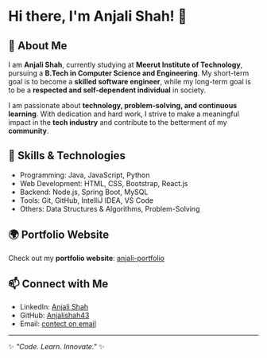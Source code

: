 # Hi there, I'm Anjali Shah! 👋

## 🌟 About Me

I am **Anjali Shah**, currently studying at **Meerut Institute of Technology**, pursuing a **B.Tech in Computer Science and Engineering**. My short-term goal is to become a **skilled software engineer**, while my long-term goal is to be a **respected and self-dependent individual** in society.

I am passionate about **technology, problem-solving, and continuous learning**. With dedication and hard work, I strive to make a meaningful impact in the **tech industry** and contribute to the betterment of my **community**.

## 🚀 Skills & Technologies
- Programming: Java, JavaScript, Python
- Web Development: HTML, CSS, Bootstrap, React.js
- Backend: Node.js, Spring Boot, MySQL
- Tools: Git, GitHub, IntelliJ IDEA, VS Code
- Others: Data Structures & Algorithms, Problem-Solving

## 🌍 Portfolio Website
Check out my **portfolio website**: [anjali-portfolio](https://anjali-portfolio-three.vercel.app/)


## 📫 Connect with Me
- LinkedIn: [Anjali Shah](https://www.linkedin.com/in/anjali-shah-77b6a625b/)
- GitHub: [Anjalishah43](https://github.com/Anjalishah43)
- Email: [contect on email](mailto:anjali.shah.cs.2022@mitmerrut.ac.in)

---
✨ _"Code. Learn. Innovate."_ ✨
